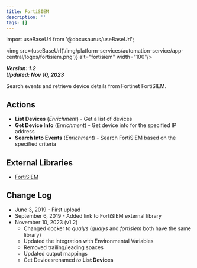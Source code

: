 ```yaml
---
title: FortiSIEM
description: ''
tags: []
---
```

import useBaseUrl from '@docusaurus/useBaseUrl';

<img src={useBaseUrl('/img/platform-services/automation-service/app-central/logos/fortisiem.png')} alt="fortisiem" width="100"/>

***Version: 1.2  
Updated: Nov 10, 2023***

Search events and retrieve device details from Fortinet FortiSIEM.

## Actions

* **List Devices** (*Enrichment*) - Get a list of devices
* **Get Device Info** (*Enrichment*) - Get device info for the specified IP address
* **Search Into Events** (*Enrichment*) - Search FortiSIEM based on the specified criteria

## External Libraries

* [FortiSIEM](https://github.com/martinblech/xmltodict/blob/master/LICENSE)

## Change Log

* June 3, 2019 - First upload
* September 6, 2019 - Added link to FortiSIEM external library
* November 10, 2023 (v1.2)
	+ Changed docker to *qualys* (*qualys* and *fortisiem* both have the same library)
	+ Updated the integration with Environmental Variables
	+ Removed trailing/leading spaces
	+ Updated output mappings
	+ Get Devicesrenamed *to* **List Devices**
